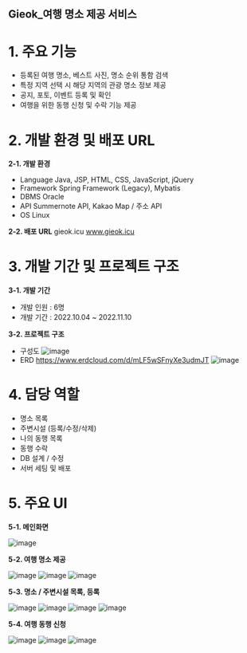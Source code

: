## Gieok_여행 명소 제공 서비스

# 1. 주요 기능
- 등록된 여행 명소, 베스트 사진, 명소 순위 통함 검색
- 특정 지역 선택 시 해당 지역의 관광 명소 정보 제공
- 공지, 포토, 이벤트 등록 및 확인
- 여행을 위한 동행 신청 및 수락 기능 제공



# 2. 개발 환경 및 배포 URL

**2-1. 개발 환경**
- Language
Java, JSP, HTML, CSS, JavaScript, jQuery
- Framework
Spring Framework (Legacy), Mybatis
- DBMS
Oracle
- API
Summernote API, Kakao Map / 주소 API
- OS
Linux

**2-2. 배포 URL**
gieok.icu
www.gieok.icu



# 3. 개발 기간 및 프로젝트 구조

**3-1. 개발 기간**
- 개발 인원 : 6명
- 개발 기간 : 2022.10.04 ~ 2022.11.10

**3-2. 프로젝트 구조**
- 구성도
![image](https://user-images.githubusercontent.com/108389588/212534580-b2549274-5547-45e0-8ded-98d56f29120e.png)
- ERD
https://www.erdcloud.com/d/mLF5wSFnyXe3udmJT
![image](https://user-images.githubusercontent.com/108389588/212534594-896393b3-75db-462b-a48d-15152f3e8882.png)



# 4. 담당 역할
- 명소 목록
- 주변시설 (등록/수정/삭제)
- 나의 동행 목록
- 동행 수락
- DB 설계 / 수정
- 서버 세팅 및 배포



# 5. 주요 UI

**5-1. 메인화면**

![image](https://user-images.githubusercontent.com/108389588/212534807-354b4954-b4ff-49d6-93ff-b257016f4d4b.png)


**5-2. 여행 명소 제공**

![image](https://user-images.githubusercontent.com/108389588/212534827-bc7169eb-5851-4d27-803c-ab1ded21247e.png)
![image](https://user-images.githubusercontent.com/108389588/212534829-f8a6247d-491c-4b89-b1ed-fe0424071335.png)
![image](https://user-images.githubusercontent.com/108389588/212534837-0285d33a-87ef-47c8-964e-d6d137f9966e.png)


**5-3. 명소 / 주변시설 목록, 등록**

![image](https://user-images.githubusercontent.com/108389588/212534895-e8c5b668-9995-44a4-80cc-675310f69a21.png)
![image](https://user-images.githubusercontent.com/108389588/212534893-a0775a56-5d30-4fa0-9f8a-3cebfe09f631.png)
![image](https://user-images.githubusercontent.com/108389588/212534904-b603a3db-eeb6-4f44-89f4-780225be9498.png)
![image](https://user-images.githubusercontent.com/108389588/212534899-2c3725cc-1c9a-49e2-a7de-5a26f39d5c39.png)


**5-4. 여행 동행 신청**

![image](https://user-images.githubusercontent.com/108389588/212534957-c424e1ec-b9a0-4228-b128-ae5bf0b4a989.png)
![image](https://user-images.githubusercontent.com/108389588/212534966-b244bacd-ad03-43dd-8fb0-4d4eaa82b348.png)
![image](https://user-images.githubusercontent.com/108389588/212534973-56784cac-0371-4b2d-9d7a-fa800afd93d1.png)
